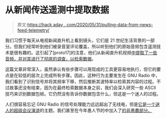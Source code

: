 # 从新闻传送遥测中提取数据

> 原文:[https://hack aday . com/2020/05/31/pulling-data-from-news-feed-telemetry/](https://hackaday.com/2020/05/31/pulling-data-from-news-feed-telemetry/)

我们习惯于每天从电视新闻直升机上看到镜头，它们是 21 世纪生活背景的一部分。但我们经常听到他们被录音室评论覆盖，所以听到他们的原始音频包含遥测技术是很有趣的。这引起了[proto17]的注意，他们从新闻直升机视频[中提取了一些音频，并对其进行了彻底的调查，以检索数据](https://github.com/proto17/HelicopterDemod/wiki)。

这篇文章非常深入，虽然承认有些步骤可以用现成的工具更容易地执行，但它的要点是在较低的层次上完成所有步骤。因此，这种行为主要发生在 GNU Radio 中，我们看到了识别信号并将其频率下移，然后推断其波特率以检索其内容的过程。不过故事还没有结束，因为在最终检索数据本身之前，我们会深入研究一些 ASCII 技巧来识别数据包帧。它仍然没有告诉你数据包含什么，但这是一个迷人的过程。

人们很容易忘记 GNU Radio 的信号处理能力远远超出了无线电，但是[它是一个迷人的超级会议演讲](https://hackaday.com/2020/02/21/software-defined-everything-with-mike-ossmann-and-kate-temkin/)的主题。我们甚至在今年愚人节的中加入了[的非愚蠢部分。](https://hackaday.com/2020/04/01/gold-cables-really-do-work-the-best/)